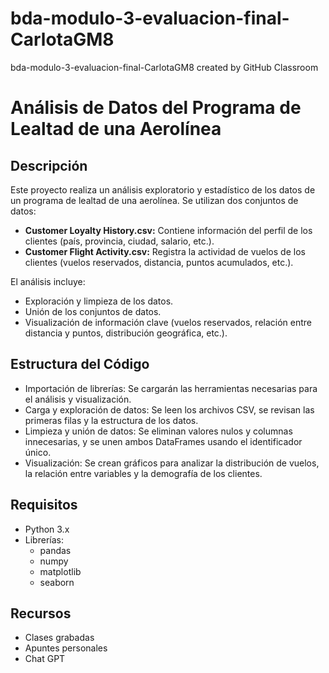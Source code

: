 # bda-modulo-3-evaluacion-final-CarlotaGM8
bda-modulo-3-evaluacion-final-CarlotaGM8 created by GitHub Classroom
# Análisis de Datos del Programa de Lealtad de una Aerolínea

## Descripción
Este proyecto realiza un análisis exploratorio y estadístico de los datos de un programa de lealtad de una aerolínea. Se utilizan dos conjuntos de datos:
- **Customer Loyalty History.csv:** Contiene información del perfil de los clientes (país, provincia, ciudad, salario, etc.).
- **Customer Flight Activity.csv:** Registra la actividad de vuelos de los clientes (vuelos reservados, distancia, puntos acumulados, etc.).

El análisis incluye:
- Exploración y limpieza de los datos.
- Unión de los conjuntos de datos.
- Visualización de información clave (vuelos reservados, relación entre distancia y puntos, distribución geográfica, etc.).

## Estructura del Código
 - Importación de librerías: Se cargarán las herramientas necesarias para el análisis y visualización.
 - Carga y exploración de datos: Se leen los archivos CSV, se revisan las primeras filas y la estructura de los datos.
 - Limpieza y unión de datos: Se eliminan valores nulos y columnas innecesarias, y se unen ambos DataFrames usando el identificador único.
 - Visualización: Se crean gráficos para analizar la distribución de vuelos, la relación entre variables y la demografía de los clientes.

## Requisitos
- Python 3.x
- Librerías: 
  - pandas
  - numpy
  - matplotlib
  - seaborn

## Recursos
  - Clases grabadas
  - Apuntes personales
  - Chat GPT

